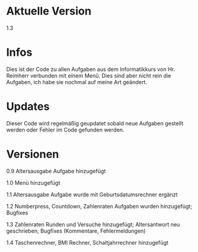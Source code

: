 # Aktuelle Version
1.3

# Infos
Dies ist der Code zu allen Aufgaben aus dem Informatikkurs von Hr. Reimherr verbunden mit einem Menü.
Dies sind aber nicht rein die Aufgaben, ich habe sie nochmal auf meine Art geändert.

# Updates
Dieser Code wird regelmäßig geupdatet sobald neue Aufgaben gestellt werden oder Fehler im Code gefunden werden.

# Versionen
0.9 Altersausgabe Aufgabe hinzugefügt

1.0 Menü hinzugefügt

1.1 Altersausgabe Aufgabe wurde mit Geburtsdatumsrechner ergänzt

1.2 Numberpress, Countdown, Zahlenraten Aufgaben wurden hinzugefügt; Bugfixes

1.3 Zahlenraten Runden und Versuche hinzugefügt; Altersantwort neu geschrieben; Bugfixes (Kommentare, Fehlermeldungen)

1.4 Taschenrechner, BMI Rechner, Schaltjahrrechner hinzugefügt